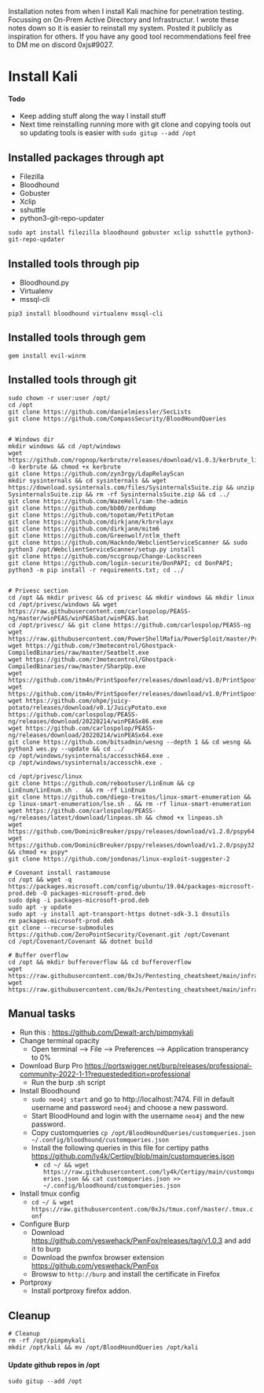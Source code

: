 Installation notes from when I install Kali machine for penetration testing. Focussing on On-Prem Active Directory and Infrastructur. I wrote these notes down so it is easier to reinstall my system. Posted it publicly as inspiration for others. If you have any good tool recommendations feel free to DM me on discord 0xjs#9027.

# Install Kali

#### Todo
- Keep adding stuff along the way I install stuff
- Next time reinstalling running more with git clone and copying tools out so updating tools is easier with ```sudo gitup --add /opt```

## Installed packages through apt
- Filezilla
- Bloodhound
- Gobuster
- Xclip
- sshuttle
- python3-git-repo-updater
```
sudo apt install filezilla bloodhound gobuster xclip sshuttle python3-git-repo-updater
```

## Installed tools through pip
- Bloodhound.py
- Virtualenv
- mssql-cli
```
pip3 install bloodhound virtualenv mssql-cli
```

## Installed tools through gem
```
gem install evil-winrm
```

## Installed tools through git
```
sudo chown -r user:user /opt/
cd /opt
git clone https://github.com/danielmiessler/SecLists
git clone https://github.com/CompassSecurity/BloodHoundQueries


# Windows dir
mkdir windows && cd /opt/windows
wget https://github.com/ropnop/kerbrute/releases/download/v1.0.3/kerbrute_linux_amd64 -O kerbrute && chmod +x kerbrute
git clone https://github.com/zyn3rgy/LdapRelayScan
mkdir sysinternals && cd sysinternals && wget https://download.sysinternals.com/files/SysinternalsSuite.zip && unzip SysinternalsSuite.zip && rm -rf SysinternalsSuite.zip && cd ../
git clone https://github.com/WazeHell/sam-the-admin
git clone https://github.com/bb00/zer0dump
git clone https://github.com/topotam/PetitPotam
git clone https://github.com/dirkjanm/krbrelayx
git clone https://github.com/dirkjanm/mitm6
git clone https://github.com/Greenwolf/ntlm_theft
git clone https://github.com/Hackndo/WebclientServiceScanner && sudo python3 /opt/WebclientServiceScanner/setup.py install
git clone https://github.com/nccgroup/Change-Lockscreen
git clone https://github.com/login-securite/DonPAPI; cd DonPAPI; python3 -m pip install -r requirements.txt; cd ../


# Privesc section
cd /opt && mkdir privesc && cd privesc && mkdir windows && mkdir linux
cd /opt/privesc/windows && wget https://raw.githubusercontent.com/carlospolop/PEASS-ng/master/winPEAS/winPEASbat/winPEAS.bat 
cd /opt/privesc/ && git clone https://github.com/carlospolop/PEASS-ng
wget https://raw.githubusercontent.com/PowerShellMafia/PowerSploit/master/Privesc/PowerUp.ps1
wget https://github.com/r3motecontrol/Ghostpack-CompiledBinaries/raw/master/Seatbelt.exe
wget https://github.com/r3motecontrol/Ghostpack-CompiledBinaries/raw/master/SharpUp.exe
wget https://github.com/itm4n/PrintSpoofer/releases/download/v1.0/PrintSpoofer32.exe
wget https://github.com/itm4n/PrintSpoofer/releases/download/v1.0/PrintSpoofer64.exe
wget https://github.com/ohpe/juicy-potato/releases/download/v0.1/JuicyPotato.exe
https://github.com/carlospolop/PEASS-ng/releases/download/20220214/winPEASx86.exe
wget https://github.com/carlospolop/PEASS-ng/releases/download/20220214/winPEASx64.exe
git clone https://github.com/bitsadmin/wesng --depth 1 && cd wesng && python3 wes.py --update && cd ../
cp /opt/windows/sysinternals/accesschk64.exe .
cp /opt/windows/sysinternals/accesschk.exe .

cd /opt/privesc/linux
git clone https://github.com/rebootuser/LinEnum && cp LinEnum/LinEnum.sh .  && rm -rf LinEnum
git clone https://github.com/diego-treitos/linux-smart-enumeration && cp linux-smart-enumeration/lse.sh . && rm -rf linux-smart-enumeration
wget https://github.com/carlospolop/PEASS-ng/releases/latest/download/linpeas.sh && chmod +x linpeas.sh
wget https://github.com/DominicBreuker/pspy/releases/download/v1.2.0/pspy64
wget https://github.com/DominicBreuker/pspy/releases/download/v1.2.0/pspy32 && chmod +x pspy*
git clone https://github.com/jondonas/linux-exploit-suggester-2

# Covenant install rastamouse
cd /opt && wget -q https://packages.microsoft.com/config/ubuntu/19.04/packages-microsoft-prod.deb -O packages-microsoft-prod.deb
sudo dpkg -i packages-microsoft-prod.deb
sudo apt -y update
sudo apt -y install apt-transport-https dotnet-sdk-3.1 dnsutils
rm packages-microsoft-prod.deb
git clone --recurse-submodules https://github.com/ZeroPointSecurity/Covenant.git /opt/Covenant
cd /opt/Covenant/Covenant && dotnet build

# Buffer overflow
cd /opt && mkdir bufferoverflow && cd bufferoverflow
wget https://raw.githubusercontent.com/0xJs/Pentesting_cheatsheet/main/infrastructure/bufferoverflow/fuzzing.py
wget https://raw.githubusercontent.com/0xJs/Pentesting_cheatsheet/main/infrastructure/bufferoverflow/exploit.py
```

## Manual tasks
- Run this : https://github.com/Dewalt-arch/pimpmykali
- Change terminal opacity
  - Open terminal --> File --> Preferences --> Application transperancy to 0%
- Download Burp Pro https://portswigger.net/burp/releases/professional-community-2022-1-1?requestededition=professional
  - Run the burp .sh script
- Install Bloodhound
  - ```sudo neo4j start``` and go to http://localhost:7474. Fill in default username and password ```neo4j``` and choose a new password.
  - Start BloodHound and login with the username ```neo4j``` and the new password.
  - Copy customqueries ```cp /opt/BloodHoundQueries/customqueries.json ~/.config/bloodhound/customqueries.json```
  - Install the following queries in this file for certipy paths https://github.com/ly4k/Certipy/blob/main/customqueries.json
    - ```cd ~/ && wget https://raw.githubusercontent.com/ly4k/Certipy/main/customqueries.json && cat customqueries.json >> ~/.config/bloodhound/customqueries.json```
- Install tmux config
  - ```cd ~/ & wget https://raw.githubusercontent.com/0xJs/tmux.conf/master/.tmux.conf```
- Configure Burp
  - Download https://github.com/yeswehack/PwnFox/releases/tag/v1.0.3 and add it to burp
  - Download the pwnfox browser extension https://github.com/yeswehack/PwnFox
  - Browsw to ```http://burp``` and install the certificate in Firefox 
- Portproxy
  - Install portproxy firefox addon. 

## Cleanup
```
# Cleanup
rm -rf /opt/pimpmykali
mkdir /opt/kali && mv /opt/BloodHoundQueries /opt/kali
```

#### Update github repos in /opt
```
sudo gitup --add /opt
```

